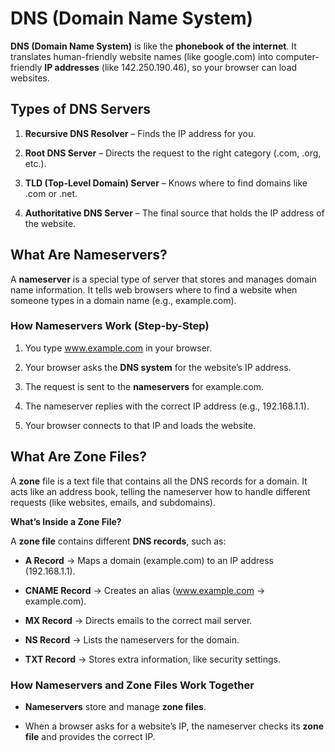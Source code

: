 # DNS (Domain Name System)

**DNS (Domain Name System)** is like the **phonebook of the internet**. It translates human-friendly website names (like google.com) into computer-friendly **IP addresses** (like 142.250.190.46), so your browser can load websites.


## Types of DNS Servers

1. **Recursive DNS Resolver** – Finds the IP address for you.

2. **Root DNS Server** – Directs the request to the right category (.com, .org, etc.).

3. **TLD (Top-Level Domain) Server** – Knows where to find domains like .com or .net.

4. **Authoritative DNS Server** – The final source that holds the IP address of the website.


## What Are Nameservers?

A **nameserver** is a special type of server that stores and manages domain name information. It tells web browsers where to find a website when someone types in a domain name (e.g., example.com).

### How Nameservers Work (Step-by-Step)

1. You type www.example.com in your browser.

2. Your browser asks the **DNS system** for the website’s IP address.

3. The request is sent to the **nameservers** for example.com.

4. The nameserver replies with the correct IP address (e.g., 192.168.1.1).

5. Your browser connects to that IP and loads the website.



## What Are Zone Files?

A **zone** file is a text file that contains all the DNS records for a domain. It acts like an address book, telling the nameserver how to handle different requests (like websites, emails, and subdomains).

**What’s Inside a Zone File?**

A **zone file** contains different **DNS records**, such as:

- **A Record** → Maps a domain (example.com) to an IP address (192.168.1.1).

- **CNAME Record** → Creates an alias (www.example.com → example.com).

- **MX Record** → Directs emails to the correct mail server.

- **NS Record** → Lists the nameservers for the domain.

- **TXT Record** → Stores extra information, like security settings.


### How Nameservers and Zone Files Work Together

- **Nameservers** store and manage **zone files**.

- When a browser asks for a website’s IP, the nameserver checks its **zone file** and provides the correct IP.